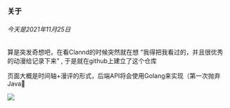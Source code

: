 ### 关于
###### 今天是2021年11月25日
<p>算是突发奇想吧，在看Clannd的时候突然就在想 “我得把我看过的，并且很优秀的动漫给记录下来” , 于是就在github上建立了这个仓库</p>
<p>页面大概是时间轴+漫评的形式，后端API将会使用Golang来实现（第一次抛弃Java👋</p>
<img src="https://xiamo.oss-accelerate.aliyuncs.com/xiamo/WordPress/2021/11/20211120092901884.jpg"/>
